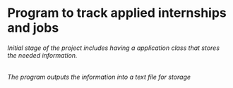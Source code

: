 # Program to track applied internships and jobs
###### Initial stage of the project includes having a application class that stores the needed information.
###### The program outputs the information into a text file for storage
